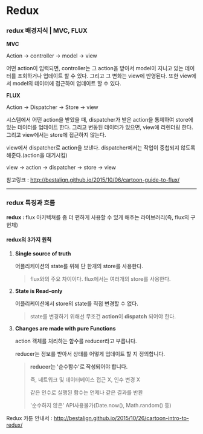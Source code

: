 # Redux

### redux 배경지식 | MVC, FLUX

**MVC**

Action -> controller -> model -> view

어떤 action이 입력되면, controller는 그 action을 받아서 model이 지니고 있는 데이터를 조회하거나 업데이트 할 수 있다. 그리고 그 변화는 view에 반영된다. 또한 view에서 model의 데이터에 접근하여 업데이트 할 수 있다.

**FLUX**

Action -> Dispatcher -> Store -> view

시스템에서 어떤 action을 받았을 때, dispatcher가 받은 action을 통제하여 store에 있는 데이터를 업데이트 한다. 그리고 변동된 데이터가 있으면, view에 리렌더링 한다. 그리고 view에서는 store에 접근하지 않는다.

view에서 dispatcher로 action을 보낸다. dispatcher에서는 작업이 중첩되지 않도록 해준다.(action을 대기시킴)

view -> action -> dispatcher -> store -> view

참고링크 : http://bestalign.github.io/2015/10/06/cartoon-guide-to-flux/

---

### redux 특징과 흐름

**redux :** flux 아키텍쳐를 좀 더 편하게 사용할 수 있게 해주는 라이브러리(즉, flux의 구현체)



#### **redux의 3가지 원칙**

1. **Single source of truth**

   어플리케이션의 state를 위해 단 한개의 store를 사용한다.

   > flux와의 주요 차이이다. flux에서는 여러개의 store를 사용한다.

2. **State is Read-only**

   어플리케이션에서 store의 state를 직접 변경할 수 없다.

   > state를 변경하기 위해선 무조건 **action**이 **dispatch** 되어야 한다.

3. **Changes are made with pure Functions**

   action 객체를 처리하는 함수를 reducer라고 부릅니다.

   reducer는 정보를 받아서 상태를 어떻게 업데이트 할 지 정의합니다.

   > **reducer는 '순수함수'로 작성되어야 합니다.**
   >
   > 즉, 네트워크 및 데이터베이스 접근 X, 인수 변경 X
   >
   > 같은 인수로 실행된 함수는 언제나 같은 결과를 반환
   >
   > '순수하지 않은' API사용불가(Date.now(), Math.random() 등)	



Redux 카툰 안내서 : http://bestalign.github.io/2015/10/26/cartoon-intro-to-redux/